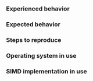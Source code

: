 ### Experienced behavior

### Expected behavior

### Steps to reproduce

### Operating system in use

### SIMD implementation in use
